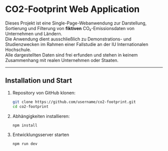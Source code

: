 # CO2-Footprint Web Application

Dieses Projekt ist eine Single-Page-Webanwendung zur Darstellung, Sortierung und Filterung von **fiktiven** CO₂-Emissionsdaten von Unternehmen und Ländern.  
Die Anwendung dient ausschließlich zu Demonstrations- und Studienzwecken im Rahmen einer Fallstudie an der IU Internationalen Hochschule.  
Alle dargestellten Daten sind frei erfunden und stehen in keinem Zusammenhang mit realen Unternehmen oder Staaten.

---

## Installation und Start

1. Repository von GitHub klonen:
   ```bash
   git clone https://github.com/username/co2-footprint.git
   cd co2-footprint
2. Abhängigkeiten installieren:
   ```bash
   npm install
3. Entwicklungsserver starten
   ```bash
   npm run dev


